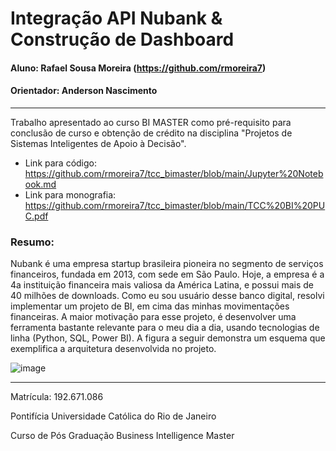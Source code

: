 # Integração API Nubank & Construção de Dashboard

#### Aluno: Rafael Sousa Moreira (https://github.com/rmoreira7)
#### Orientador: Anderson Nascimento

---

Trabalho apresentado ao curso BI MASTER como pré-requisito para conclusão de curso e obtenção de crédito na disciplina "Projetos de Sistemas Inteligentes de Apoio à Decisão".
  - Link para código: https://github.com/rmoreira7/tcc_bimaster/blob/main/Jupyter%20Notebook.md
  - Link para monografia: https://github.com/rmoreira7/tcc_bimaster/blob/main/TCC%20BI%20PUC.pdf


### Resumo:

Nubank é uma empresa startup brasileira pioneira no segmento de serviços financeiros, fundada em 2013, com sede em São Paulo. Hoje, a empresa é a 4a instituição financeira mais valiosa da América Latina, e possui mais de 40 milhões de downloads. Como eu sou usuário desse banco digital, resolvi implementar um projeto de BI, em cima das minhas movimentações financeiras. A maior motivação para esse projeto, é desenvolver uma ferramenta bastante relevante para o meu dia a dia, usando tecnologias de linha (Python, SQL, Power BI). A figura a seguir demonstra um esquema que exemplifica a arquitetura desenvolvida no projeto.


![image](https://user-images.githubusercontent.com/57774097/122838071-abf3ae80-d2cb-11eb-90a9-32bd5f229362.png)

---

Matrícula: 192.671.086

Pontifícia Universidade Católica do Rio de Janeiro

Curso de Pós Graduação Business Intelligence Master
